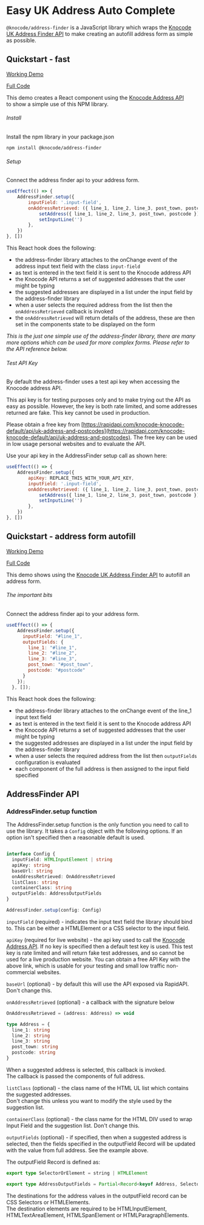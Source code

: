 # Easy UK Address Auto Complete 

`@knocode/address-finder` is a JavaScript library which wraps the [Knocode UK Address Finder API](https://rapidapi.com/knocode-knocode-default/api/uk-address-and-postcodes) 
to make creating an autofill address form as simple as possible.

## Quickstart - fast

[Working Demo](https://06tdb.csb.app/)

[Full Code](https://codesandbox.io/s/uk-address-autocomplete-06tdb)

This demo creates a React component using the [Knocode Address API](https://rapidapi.com/knocode-knocode-default/api/uk-address-and-postcodes)  
to show a simple use of this NPM library.

###### Install

Install the npm library in your package.json

`npm install @knocode/address-finder`

###### Setup

Connect the address finder api to your address form.

```javascript 
useEffect(() => {
    AddressFinder.setup({
        inputField: '.input-field',
        onAddressRetrieved: ({ line_1, line_2, line_3, post_town, postcode }) => {
            setAddress({ line_1, line_2, line_3, post_town, postcode })
            setInputLine('')
        },
    })
}, [])
```

This React hook does the following:
* the address-finder library attaches to the onChange event of the address input text field with the class `input-field`
* as text is entered in the text field it is sent to the Knocode address API
* the Knocode API returns a set of suggested addresses that the user might be typing
* the suggested addresses are displayed in a list under the input field by the address-finder library
* when a user selects the required address from the list then the `onAddressRetrieved` callback is invoked
* the `onAddressRetrieved` will return details of the address, these are then set in the components state to be displayed on the form

_This is the just one simple use of the address-finder library, there are many more options which can be used for more complex forms.  Please refer to the API reference below._

###### Test API Key

By default the address-finder uses a test api key when accessing the Knocode address API. 

This api key is for testing purposes only and to make trying out the API as easy as possible.
However, the key is both rate limited, and some addresses returned are fake.  This key cannot be used in production.

Please obtain a free key from [https://rapidapi.com/knocode-knocode-default/api/uk-address-and-postcodes](https://rapidapi.com/knocode-knocode-default/api/uk-address-and-postcodes).
The free key can be used in low usage personal websites and to evaluate the API.

Use your api key in the AddressFinder setup call as shown here:

```javascript 
useEffect(() => {
    AddressFinder.setup({
        apiKey: REPLACE_THIS_WITH_YOUR_API_KEY,
        inputField: '.input-field',
        onAddressRetrieved: ({ line_1, line_2, line_3, post_town, postcode }) => {
            setAddress({ line_1, line_2, line_3, post_town, postcode })
            setInputLine('')
        },
    })
}, [])
```

## Quickstart - address form autofill

[Working Demo](https://csb-krzqp.netlify.app/)

[Full Code](https://codesandbox.io/s/auto-fill-uk-address-form-krzqp)

This demo shows using the [Knocode UK Address Finder API](https://rapidapi.com/knocode-knocode-default/api/uk-address-and-postcodes)
to autofill an address form.

###### The important bits

Connect the address finder api to your address form.

```javascript 
useEffect(() => {
    AddressFinder.setup({
      inputField: "#line_1",
      outputFields: {
        line_1: "#line_1",
        line_2: "#line_2",
        line_3: "#line_3",
        post_town: "#post_town",
        postcode: "#postcode"
      }
    });
  }, []);
```

This React hook does the following:
* the address-finder library attaches to the onChange event of the line_1 input text field
* as text is entered in the text field it is sent to the Knocode address API
* the Knocode API returns a set of suggested addresses that the user might be typing
* the suggested addresses are displayed in a list under the input field by the address-finder library
* when a user selects the required address from the list then `outputFields` configuration is evaluated
* each component of the full address is then assigned to the input field specified

## AddressFinder API

### AddressFinder.setup function

The AddressFinder.setup function is the only function you need to call to use the library.
It takes a `Config` object with the following options.  If an option isn't specified then a 
reasonable default is used.

```typescript

interface Config {
  inputField: HTMLInputElement | string
  apiKey: string
  baseUrl: string
  onAddressRetrieved: OnAddressRetrieved
  listClass: string
  containerClass: string
  outputFields: AddressOutputFields
}

AddressFinder.setup(config: Config)

```
`inputField` (required) - indicates the input text field the library should bind to.  This can be either a HTMLElement or a CSS selector to the input field.

`apiKey` (required for live website) - the api key used to call the [Knocode Address API](https://rapidapi.com/knocode-knocode-default/api/uk-address-and-postcodes).
If no key is specified then a default test key is used.  This test key is
rate limited and will return fake test addresses, and so cannot be used for a live production website.
You can obtain a free API Key with the above link, which is usable for your testing and
small low traffic non-commercial websites.

`baseUrl` (optional) - by default this will use the API exposed via RapidAPI.  Don't change this.

`onAddressRetrieved` (optional) - a callback with the signature below

```typescript
OnAddressRetrieved = (address: Address) => void

type Address = {
  line_1: string
  line_2: string
  line_3: string
  post_town: string
  postcode: string
}
```

When a suggested address is selected, this callback is invoked.  
The callback is passed the components of full address.

`listClass` (optional) - the class name of the HTML UL list which contains the suggested addresses.  
Don't change this unless you want to modify the style used by the suggestion list.

`containerClass` (optional) - the class name for the HTML DIV used to wrap Input Field and the suggestion list.  Don't change this.

`outputFields` (optional) - if specified, then when a suggested address is selected, then the fields specified in the 
outputField Record will be updated with the value from full address.  See the example above.

The outputField Record is defined as:

```typescript
export type SelectorOrElement = string | HTMLElement

export type AddressOutputFields = Partial<Record<keyof Address, SelectorOrElement>>
```

The destinations for the address values in the outputField record can be CSS Selectors or HTMLElements.  
The destination elements are required to be HTMLInputElement, HTMLTextAreaElement, HTMLSpanElement or HTMLParagraphElements.


